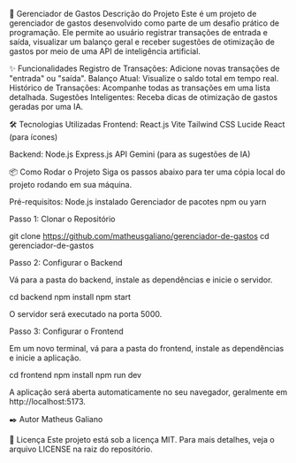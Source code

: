 🚀 Gerenciador de Gastos
Descrição do Projeto
Este é um projeto de gerenciador de gastos desenvolvido como parte de um desafio prático de programação. Ele permite ao usuário registrar transações de entrada e saída, visualizar um balanço geral e receber sugestões de otimização de gastos por meio de uma API de inteligência artificial.

✨ Funcionalidades
Registro de Transações: Adicione novas transações de "entrada" ou "saída".
Balanço Atual: Visualize o saldo total em tempo real.
Histórico de Transações: Acompanhe todas as transações em uma lista detalhada.
Sugestões Inteligentes: Receba dicas de otimização de gastos geradas por uma IA.

🛠️ Tecnologias Utilizadas
Frontend:
React.js
Vite
Tailwind CSS
Lucide React (para ícones)

Backend:
Node.js
Express.js
API Gemini (para as sugestões de IA)

📦 Como Rodar o Projeto
Siga os passos abaixo para ter uma cópia local do projeto rodando em sua máquina.

Pré-requisitos:
Node.js instalado
Gerenciador de pacotes npm ou yarn

Passo 1: Clonar o Repositório

git clone https://github.com/matheusgaliano/gerenciador-de-gastos
cd gerenciador-de-gastos

Passo 2: Configurar o Backend

Vá para a pasta do backend, instale as dependências e inicie o servidor.

cd backend
npm install
npm start

O servidor será executado na porta 5000.

Passo 3: Configurar o Frontend

Em um novo terminal, vá para a pasta do frontend, instale as dependências e inicie a aplicação.

cd frontend
npm install
npm run dev

A aplicação será aberta automaticamente no seu navegador, geralmente em http://localhost:5173.

✒️ Autor
Matheus Galiano

📄 Licença
Este projeto está sob a licença MIT. Para mais detalhes, veja o arquivo LICENSE na raiz do repositório.
